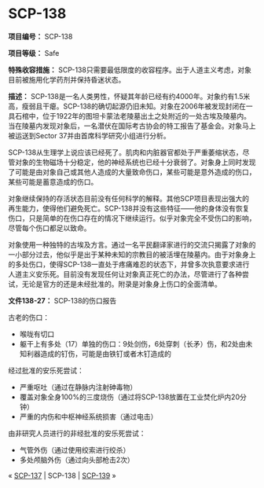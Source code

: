 # SCP-138
                        


**项目编号：** SCP-138

**项目等级：** Safe

**特殊收容措施：** SCP-138只需要最低限度的收容程序。出于人道主义考虑，对象目前被施用化学药剂并保持昏迷状态。

**描述：** SCP-138是一名人类男性，怀疑其年龄已经有约4000年。对象约有1.5米高，瘦弱且干瘪。SCP-138的确切起源仍旧未知。对象在2006年被发现封闭在一具石棺中，位于1922年的图坦卡蒙法老陵墓出土之处附近的一处古埃及陵墓内。当在陵墓内发现对象后，一名潜伏在国际考古协会的特工报告了基金会。对象马上被运送到Sector 37并由首席科学研究小组进行分析。

SCP-138从生理学上说应该已经死了。肌肉和内脏器官都处于严重萎缩状态，尽管对象的生物磁场十分稳定，他的神经系统也已经十分衰弱了。对象身上同时发现了可能是由对象自己或其他人造成的大量致命伤口，某些可能是意外造成的伤口，某些可能是蓄意造成的伤口。

对象继续保持的存活状态目前没有任何科学的解释。其他SCP项目表现出强大的再生能力，使得他们避免死亡。SCP-138并没有这些特征——他的身体没有恢复伤口，只是简单的在伤口存在的情况下继续运行。似乎对象完全不受伤口的影响，尽管每个伤口都足以致命。

对象使用一种独特的古埃及方言。通过一名平民翻译家进行的交流只揭露了对象的一小部分过去，他似乎是出于某种未知的宗教目的被活埋在陵墓内。由于对象身上的多处伤口，使得SCP-138一直处于疼痛难忍的状态下，并曾多次执意要求进行人道主义安乐死。目前没有发现任何让对象真正死亡的办法，尽管进行了各种尝试，无论是官方的还是未经批准的。附录是对象身上伤口的全面清单。

**文件138-27：** SCP-138的伤口报告

古老的伤口：

- 喉咙有切口
- 躯干上有多处（17）单独的伤口：9处剑伤，6处穿刺（长矛）伤，和2处由未知利器造成的钉伤，可能是由铁钉或者木钉造成的

经过批准的安乐死尝试：

- 严重呕吐（通过在静脉内注射砷毒物）
- 覆盖对象全身100%的三度烧伤（通过将SCP-138放置在工业焚化炉内20分钟）
- 严重的内伤和中枢神经系统损害（通过电击）

由非研究人员进行的非经批准的安乐死尝试：

- 气管外伤（通过使用绞索进行绞杀）
- 多处颅脑外伤（通过向头部枪击2次）



« [SCP-137](/scp-137) | SCP-138 | [SCP-139](/scp-139) »





                    
